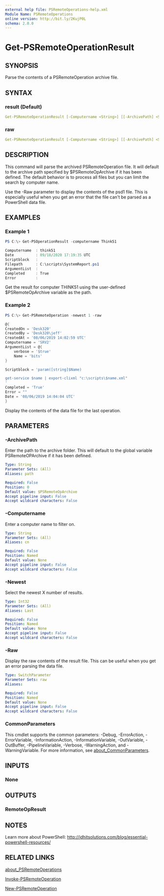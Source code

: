 ```yaml
---
external help file: PSRemoteOperations-help.xml
Module Name: PSRemoteOperations
online version: http://bit.ly/2KujP0L
schema: 2.0.0
---
```


# Get-PSRemoteOperationResult

## SYNOPSIS

Parse the contents of a PSRemoteOperation archive file.

## SYNTAX

### result (Default)

```yaml
Get-PSRemoteOperationResult [-Computername <String>] [[-ArchivePath] <String>] [-Newest <Int32>] [<CommonParameters>]
```

### raw

```yaml
Get-PSRemoteOperationResult [-Computername <String>] [[-ArchivePath] <String>] [-Newest <Int32>] [-Raw] [<CommonParameters>]
```

## DESCRIPTION

This command will parse the archived PSRemoteOperation file. It will default to the archive path specified by $PSRemoteOpArchive if it has been defined. The default behavior is to process all files but you can limit the search by computer name.

Use the -Raw parameter to display the contents of the psd1 file. This is especially useful when you get an error that the file can't be parsed as a PowerShell data file.

## EXAMPLES

### Example 1

```powershell
PS C:\> Get-PSOperationResult -computername Think51

Computername  : think51
Date          : 09/18/2020 17:19:35 UTC
Scriptblock   :
Filepath      : C:\scripts\SystemReport.ps1
ArgumentList  :
Completed     : True
Error         :
```

Get the result for computer THINK51 using the user-defined $PSRemoteOpArchive variable as the path.

### Example 2

```powershell
PS C:\> Get-PSRemoteOperation -newest 1 -raw

@{
CreatedOn = 'Desk320'
CreatedBy = 'Desk320\jeff'
CreatedAt = '08/06/2019 14:02:59 UTC'
Computername = 'SRV2'
ArgumentList = @{
    verbose = '$true'
    Name = 'bits'
}

Scriptblock = 'param([string]$Name)

get-service $name | export-clixml "c:\scripts\$name.xml"
'
Completed = 'True'
Error = ""
Date = '08/06/2019 14:04:04 UTC'
}

```

Display the contents of the data file for the last operation.

## PARAMETERS

### -ArchivePath

Enter the path to the archive folder. This will default to the global variable PSRemoteOPArchive if it has been defined.

```yaml
Type: String
Parameter Sets: (All)
Aliases: path

Required: False
Position: 0
Default value: $PSRemoteOpArchive
Accept pipeline input: False
Accept wildcard characters: False
```

### -Computername

Enter a computer name to filter on.

```yaml
Type: String
Parameter Sets: (All)
Aliases: cn

Required: False
Position: Named
Default value: None
Accept pipeline input: False
Accept wildcard characters: False
```

### -Newest

Select the newest X number of results.

```yaml
Type: Int32
Parameter Sets: (All)
Aliases: Last

Required: False
Position: Named
Default value: None
Accept pipeline input: False
Accept wildcard characters: False
```

### -Raw

Display the raw contents of the result file. This can be useful when you get an error parsing the data file.

```yaml
Type: SwitchParameter
Parameter Sets: raw
Aliases:

Required: False
Position: Named
Default value: None
Accept pipeline input: False
Accept wildcard characters: False
```

### CommonParameters

This cmdlet supports the common parameters: -Debug, -ErrorAction, -ErrorVariable, -InformationAction, -InformationVariable, -OutVariable, -OutBuffer, -PipelineVariable, -Verbose, -WarningAction, and -WarningVariable. For more information, see [about_CommonParameters](http://go.microsoft.com/fwlink/?LinkID=113216).

## INPUTS

### None

## OUTPUTS

### RemoteOpResult

## NOTES

Learn more about PowerShell: http://jdhitsolutions.com/blog/essential-powershell-resources/

## RELATED LINKS

[about_PSRemoteOperations](about_PSRemoteOperations)

[Invoke-PSRemoteOperation](Invoke-PSRemoteOperation)

[New-PSRemoteOperation](New-PSRemoteOperation)
